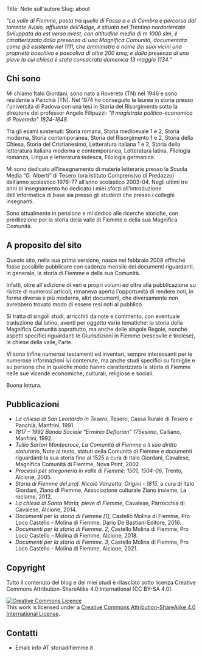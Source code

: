 Title: Note sull'autore
Slug: about

_“La valle di Fiemme, posta tra quelle di Fassa a e di Cembra e percorsa dal torrente Avisio, affluente dell'Adige, è situata nel Trentino nordorientale. Sviluppata da est verso ovest, con altitudine media di m 1000 slm, è caratterizzata dalla presenza di una Magnifica Comunità, documentata come già esistente nel 1111, che amministra a nome dei suoi vicini una proprietà boschiva e pascoliva di oltre 200 kmq; e dalla presenza di una pieve la cui chiesa è stata consacrata domenica 13 maggio 1134.”_

## Chi sono

Mi chiamo Italo Giordani, sono nato a Rovereto (TN) nel 1946 e sono residente a Panchià (TN). Nel 1974 ho conseguito la laurea in storia presso l'università di Padova con una tesi in Storia del Risorgimento sotto la direzione del professor Angelo Filipuzzi: _"Il magistrato politico-economico di Roveredo" 1824-1848_.

Tra gli esami sostenuti: Storia romana, Storia medioevale 1 e 2, Storia moderna, Storia contemporanea, Storia del Risorgimento 1 e 2, Storia della Chiesa, Storia del Cristianesimo, Letteratura italiana 1 e 2, Storia della letteratura italiana moderna e contemporanea, Letteratura latina, Filologia romanza, Lingua e letteratura tedesca, Filologia germanica.

Mi sono dedicato all'insegnamento di materie letterarie presso la Scuola Media “G. Alberti” di Tesero (ora Istituto Comprensivo di Predazzo) dall’anno scolastico 1976-77 all’anno scolastico 2003-04. Negli ultimi tre anni di insegnamento ho dedicato i miei sforzi all'introduzione dell'informatica di base sia presso gli studenti che presso i colleghi insegnanti.

Sono attualmente in pensione e mi dedico alle ricerche storiche, con predilezione per la storia della valle di Fiemme e della sua Magnifica Comunità.

## A proposito del sito

Questo sito, nella sua prima versione, nasce nel febbraio 2008 affinché fosse possibile pubblicare con cadenza mensile dei documenti riguardanti, in generale, la storia di Fiemme e della sua Comunità.

Infatti, oltre all'edizione di veri e propri volumi ed oltre alla pubblicazione su riviste di numerosi articoli, rimaneva aperta l'opportunità di rendere noti, in forma diversa e più moderna, altri documenti, che diversamente non avrebbero trovato modo di essere resi noti al pubblico.

Si tratta di singoli studi, arricchiti da note e commento, con eventuale traduzione dal latino, aventi per oggetto varie tematiche: la storia della Magnifica Comunità soprattutto, ma anche delle singole Regole, nonché aspetti specifici riguardanti le Giurisdizioni in Fiemme (vescovile e tirolese), le chiese della valle, l'arte.

Vi sono infine numerosi testamenti ed inventari, sempre interessanti per le numerose informazioni ivi contenute, ma anche studi specifici su famiglie e su persone che in qualche modo hanno caratterizzato la storia di Fiemme nelle sue vicende economiche, culturali, religiose e sociali.

Buona lettura.

## Pubblicazioni

* _La chiesa di San Leonardo in Tesero_, Tesero, Cassa Rurale di Tesero e Panchià, Manfrini, 1991.
* _1817 – 1992 Banda Sociale “Erminio Deflorian” 175esimo_, Calliano, Manfrini, 1992.
* _Tullio Sartori Montecroce, La Comunità di Fiemme e il suo diritto statutario_, Note al testo, statuti della Comunità di Fiemme e documenti riguardanti la sua storia fino al 1525 a cura di Italo Giordani, Cavalese, Magnifica Comunità di Fiemme, Nova Print, 2002.
* _Processi per stregoneria in valle di Fiemme: 1501, 1504-06_, Trento, Alcione, 2005.
* _Storia di Fiemme del prof. Nicolò Vanzetta. Origini - 1815_, a cura di Italo Giordani, Ziano di Fiemme, Associazione culturale Ziano insieme, La reclame, 2012.
* _La chiesa di Santa Maria, pieve di Fiemme_, Cavalese, Parrocchia di Cavalese, Alcione, 2014.
* _Documenti per la storia di Fiemme [1]_, Castello Molina di Fiemme, Pro Loco Castello – Molina di Fiemme, Dario De Bastiani Editore, 2016.
* _Documenti per la storia di Fiemme. 2_, Castello Molina di Fiemme, Pro Loco Castello – Molina di Fiemme, Alcione, 2018.
* _Documenti per la storia di Fiemme. 3_, Castello Molina di Fiemme, Pro Loco Castello – Molina di Fiemme, Alcione, 2021.

## Copyright

Tutto il contenuto del blog e dei miei studi è rilasciato sotto licenza Creative Commons Attribution-ShareAlike 4.0 International (CC BY-SA 4.0).

<a rel="license" href="http://creativecommons.org/licenses/by-sa/4.0/"><img alt="Creative Commons Licence" style="border-width:0" src="https://i.creativecommons.org/l/by-sa/4.0/88x31.png" /></a><br />This work is licensed under a <a rel="license" href="http://creativecommons.org/licenses/by-sa/4.0/">Creative Commons Attribution-ShareAlike 4.0 International License</a>.

## Contatti

* Email: info AT storiadifiemme.it
